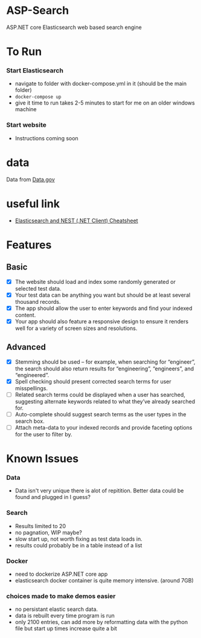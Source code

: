 # ASP-Search

ASP.NET core Elasticsearch web based search engine

# To Run

### Start Elasticsearch

 - navigate to folder with docker-compose.yml in it (should be the main folder)
 - ```docker-compose up```
 - give it time to run takes 2-5 minutes to start for me on an older windows machine

### Start website
 
 - Instructions coming soon 

# data

Data from [Data.gov](data.gov)

# useful link

- [Elasticsearch and NEST (.NET Client) Cheatsheet](https://github.com/mjebrahimi/Elasticsearch-NEST-CheatSheet-Tutorials/blob/master/README.md)

# Features

## Basic

 - [x] The website should load and index some randomly generated or selected test data.
 - [x] Your test data can be anything you want but should be at least several thousand records.
 - [x] The app should allow the user to enter keywords and find your indexed content.
 - [x] Your app should also feature a responsive design to ensure it renders well for a variety of screen sizes and resolutions.

## Advanced

 - [x] Stemming should be used – for example, when searching for “engineer”, the search should also return results for “engineering”, “engineers”, and “engineered”.
 - [x] Spell checking should present corrected search terms for user misspellings.
 - [ ] Related search terms could be displayed when a user has searched, suggesting alternate keywords related to what they’ve already searched for.
 - [ ] Auto-complete should suggest search terms as the user types in the search box.
 - [ ] Attach meta-data to your indexed records and provide faceting options for the user to filter by.

# Known Issues

### Data

 - Data isn't very unique there is alot of repitition. Better data could be found and plugged in I guess?

### Search

- Results limited to 20
- no pagnation, WIP maybe?
- slow start up, not worth fixing as test data loads in.
- results could probably be in a table instead of a list

### Docker

- need to dockerize ASP.NET core app 
- elasticsearch docker container is quite memory intensive. (around 7GB)

### choices made to make demos easier

- no persistant elastic search data. 
- data is rebuilt every time program is run
- only 2100 entries, can add more by reformatting data with the python file but start up times increase quite a bit
